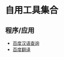 # 自用工具集合

## 程序/应用

- [百度汉语查询](https://github.com/orzogc/tools/tree/main/baiduhanyu)
- [百度翻译](https://github.com/orzogc/tools/tree/main/baidufanyi)
